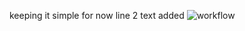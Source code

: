 keeping it simple for now
line 2 text added
![workflow](https://github.com/<UserName>/<RepositoryName>/actions/workflows/main.yml/badge.svg)